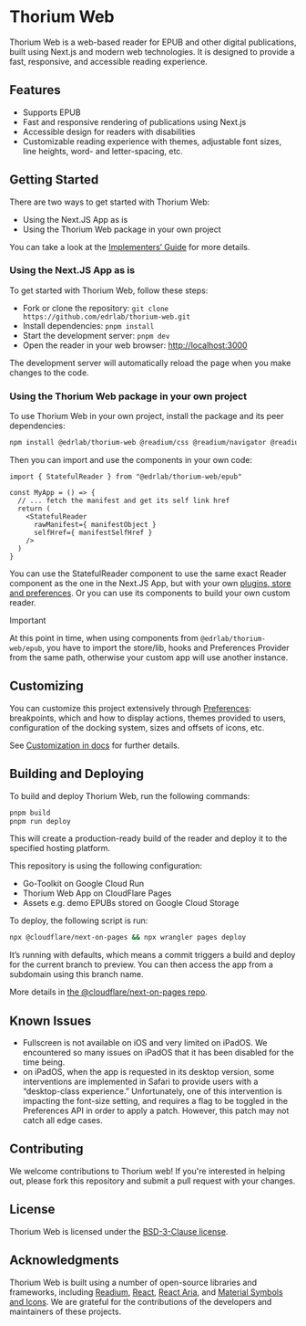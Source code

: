 # Thorium Web

Thorium Web is a web-based reader for EPUB and other digital publications, built using Next.js and modern web technologies. It is designed to provide a fast, responsive, and accessible reading experience.

## Features

- Supports EPUB
- Fast and responsive rendering of publications using Next.js
- Accessible design for readers with disabilities
- Customizable reading experience with themes, adjustable font sizes, line heights, word- and letter-spacing, etc.

## Getting Started

There are two ways to get started with Thorium Web:

- Using the Next.JS App as is
- Using the Thorium Web package in your own project

You can take a look at the [Implementers’ Guide](./docs/ImplementersGuide.md) for more details.

### Using the Next.JS App as is

To get started with Thorium Web, follow these steps:

- Fork or clone the repository: `git clone https://github.com/edrlab/thorium-web.git`
- Install dependencies: `pnpm install`
- Start the development server: `pnpm dev`
- Open the reader in your web browser: [http://localhost:3000](http://localhost:3000)

The development server will automatically reload the page when you make changes to the code.

### Using the Thorium Web package in your own project

To use Thorium Web in your own project, install the package and its peer dependencies:

```bash
npm install @edrlab/thorium-web @readium/css @readium/navigator @readium/navigator-html-injectables @readium/shared react-redux @reduxjs/toolkit i18next i18next-browser-languagedetector i18next-http-backend motion react-aria react-aria-components react-stately react-modal-sheet react-resizable-panels 
```

Then you can import and use the components in your own code:

```tsx
import { StatefulReader } from "@edrlab/thorium-web/epub"

const MyApp = () => {
  // ... fetch the manifest and get its self link href
  return (
    <StatefulReader
      rawManifest={ manifestObject }
      selfHref={ manifestSelfHref }
    />
  )
}
```

You can use the StatefulReader component to use the same exact Reader component as the one in the Next.JS App, but with your own [plugins, store and preferences](./docs/packages/Epub/Guide.md). Or you can use its components to build your own custom reader.

> [!IMPORTANT]
> At this point in time, when using components from `@edrlab/thorium-web/epub`, you have to import the store/lib, hooks and Preferences Provider from the same path, otherwise your custom app will use another instance.

## Customizing

You can customize this project extensively through [Preferences](./src/preferences.ts): breakpoints, which and how to display actions, themes provided to users, configuration of the docking system, sizes and offsets of icons, etc.

See [Customization in docs](./docs/customization/Customization.md) for further details.

## Building and Deploying

To build and deploy Thorium Web, run the following commands:

```bash
pnpm build
pnpm run deploy
```

This will create a production-ready build of the reader and deploy it to the specified hosting platform.

This repository is using the following configuration:

- Go-Toolkit on Google Cloud Run
- Thorium Web App on CloudFlare Pages
- Assets e.g. demo EPUBs stored on Google Cloud Storage

To deploy, the following script is run: 

```bash
npx @cloudflare/next-on-pages && npx wrangler pages deploy
```

It’s running with defaults, which means a commit triggers a build and deploy for the current branch to preview. You can then access the app from a subdomain using this branch name. 

More details in [the @cloudflare/next-on-pages repo](https://github.com/cloudflare/next-on-pages).

## Known Issues

- Fullscreen is not available on iOS and very limited on iPadOS. We encountered so many issues on iPadOS that it has been disabled for the time being.
- on iPadOS, when the app is requested in its desktop version, some interventions are implemented in Safari to provide users with a “desktop-class experience.” Unfortunately, one of this intervention is impacting the font-size setting, and requires a flag to be toggled in the Preferences API in order to apply a patch. However, this patch may not catch all edge cases.

## Contributing

We welcome contributions to Thorium web! If you're interested in helping out, please fork this repository and submit a pull request with your changes.

## License

Thorium Web is licensed under the [BSD-3-Clause license](https://opensource.org/licenses/BSD-3-Clause).

## Acknowledgments

Thorium Web is built using a number of open-source libraries and frameworks, including [Readium](https://readium.org/), [React](https://reactjs.org/), [React Aria](https://react-spectrum.adobe.com/react-aria/index.html), and [Material Symbols and Icons](https://fonts.google.com/icons). We are grateful for the contributions of the developers and maintainers of these projects.